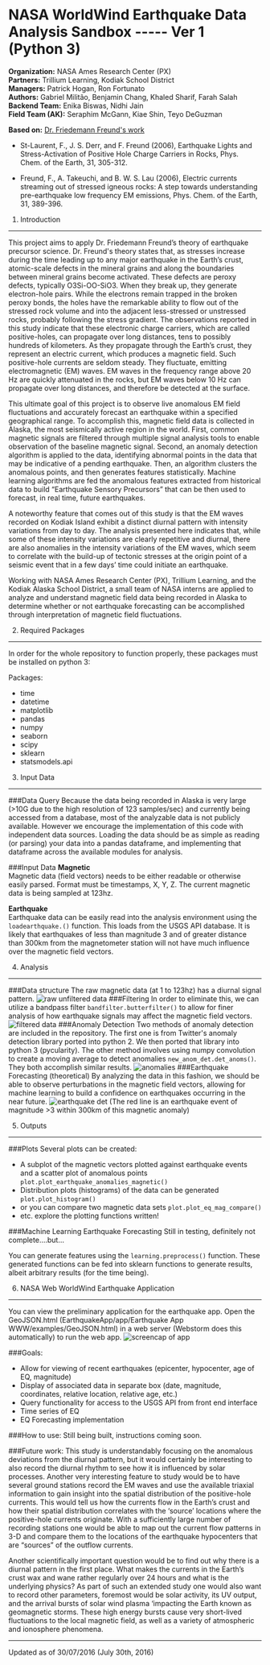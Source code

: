 NASA WorldWind Earthquake Data Analysis Sandbox ----- Ver 1 (Python 3)
=======================================================================
**Organization:** NASA Ames Research Center (PX)  
**Partners:** Trillium Learning, Kodiak School District  
**Managers:** Patrick Hogan, Ron Fortunato  
**Authors:** Gabriel Militão, Benjamin Chang, Khaled Sharif, Farah Salah  
**Backend Team:** Enika Biswas, Nidhi Jain  
**Field Team (AK):** Seraphim McGann, Kiae Shin, Teyo DeGuzman

**Based on:** [Dr. Friedemann Freund's work](http://geo.arc.nasa.gov/sg/cv/esddir3cv-freund.html)

* St-Laurent, F., J. S. Derr, and F. Freund (2006), Earthquake Lights and Stress-Activation
 of Positive Hole Charge Carriers in Rocks, Phys. Chem. of the Earth, 31, 305-312.

* Freund, F., A. Takeuchi, and B. W. S. Lau (2006), Electric currents streaming out of stressed
 igneous rocks: A step towards understanding pre-earthquake low frequency EM emissions,
 Phys. Chem. of the Earth, 31, 389-396.

1. Introduction
---

This project aims to apply Dr. Friedemann Freund’s theory of earthquake precursor science. Dr. Freund's theory states that, as stresses increase during the time leading up to any major earthquake in the Earth’s crust, atomic-scale defects in the mineral grains and along the boundaries between mineral grains become activated. These defects are peroxy defects, typically O3Si-OO-SiO3.  When they break up, they generate electron-hole pairs. While the electrons remain trapped in the broken peroxy bonds, the holes have the remarkable ability to flow out of the stressed rock volume and into the adjacent less-stressed or unstressed rocks, probably following the stress gradient.  The observations reported in this study indicate that these electronic charge carriers, which are called positive-holes, can propagate over long distances, tens to possibly hundreds of kilometers. As they propagate through the Earth’s crust, they represent an electric current, which produces a magnetic field. Such positive-hole currents are seldom steady. They fluctuate, emitting electromagnetic (EM) waves. EM waves in the frequency range above 20 Hz are quickly attenuated in the rocks, but EM waves below 10 Hz can propagate over long distances, and therefore be detected at the surface. 

This ultimate goal of this project is to observe live anomalous EM field fluctuations and accurately forecast an earthquake within a specified geographical range. To accomplish this, magnetic field data is collected in Alaska, the most seismically active region in the world. First, common magnetic signals are filtered through multiple signal analysis tools to enable observation of the baseline magnetic signal. Second, an anomaly detection algorithm is applied to the data, identifying abnormal points in the data that may be indicative of a pending earthquake. Then, an algorithm clusters the anomalous points, and then generates features statistically. Machine learning algorithms are fed the anomalous features extracted from historical data to build “Earthquake Sensory Precursors” that can be then used to forecast, in real time, future earthquakes. 

A noteworthy feature that comes out of this study is that the EM waves recorded on Kodiak Island exhibit a distinct diurnal pattern with intensity variations from day to day.  The analysis presented here indicates that, while some of these intensity variations are clearly repetitive and diurnal, there are also anomalies in the intensity variations of the EM waves, which seem to correlate with the build-up of tectonic stresses at the origin point of a seismic event that in a few days’ time could initiate an earthquake.

Working with NASA Ames Research Center (PX), Trillium Learning, and the Kodiak Alaska School District, a small team of NASA interns are applied to analyze and understand magnetic field data being recorded in Alaska to determine whether or not earthquake forecasting can be accomplished through interpretation of magnetic field fluctuations.

2. Required Packages
---
In order for the whole repository to function properly, these packages must be installed on python 3:

Packages:
* time
* datetime
* matplotlib
* pandas
* numpy
* seaborn
* scipy
* sklearn
* statsmodels.api

3. Input Data
---
###Data Query
Because the data being recorded in Alaska is very large (>10G due to the high resolution of 123 samples/sec) and currently being accessed from a database, most of the analyzable data is not publicly available. However we encourage the implementation of this code with independent data sources. Loading the data should be as simple as reading (or parsing) your data into a pandas dataframe, and implementing that dataframe across the available modules for analysis.

###Input Data
**Magnetic**  
Magnetic data (field vectors) needs to be either readable or otherwise easily parsed.
Format must be timestamps, X, Y, Z. The current magnetic data is being sampled at 123hz.

**Earthquake**  
Earthquake data can be easily read into the analysis environment using the `loadearthquake.()` function.
This loads from the USGS API database. It is likely that earthquakes of less than magnitude 3 and of greater distance than 300km from the magnetometer station will not have much influence over the magnetic field vectors.

4. Analysis
-----------
###Data structure
The raw magnetic data (at 1 to 123hz) has a diurnal signal pattern.
![raw unfiltered data](https://github.com/NASAWorldWindResearch/EarthquakeApp/blob/master/documentation_pix/example_raw_data.png)
###Filtering
In order to eliminate this, we can utilize a bandpass filter `bandfilter.butterfilter()` to allow for finer analysis of how earthquake signals may affect the magnetic field vectors.
![filtered data](https://github.com/NASAWorldWindResearch/EarthquakeApp/blob/master/documentation_pix/example_filtered.png)
###Anomaly Detection
Two methods of anomaly detection are included in the repository. The first one is from Twitter's anomaly detection library ported into python 2. We then ported that library into python 3 (pycularity).
The other method involves using numpy convolution to create a moving average to detect anomalies `new_anom_det.det_anoms()`. They both accomplish similar results.
![anomalies](https://github.com/NASAWorldWindResearch/EarthquakeApp/blob/master/documentation_pix/example_anom.png)
###Earthquake Forecasting (theoretical)
By analyzing the data in this fashion, we should be able to observe perturbations in the magnetic field vectors, allowing for machine learning to build a confidence on earthquakes occurring in the near future.
![earthquake det](https://github.com/NASAWorldWindResearch/EarthquakeApp/blob/master/documentation_pix/example_eq_det.png)
(The red line is an earthquake event of magnitude >3 within 300km of this magnetic anomaly)

5. Outputs
----------
###Plots
Several plots can be created:
* A subplot of the magnetic vectors plotted against earthquake events and a scatter plot of anomalous points `plot.plot_earthquake_anomalies_magnetic()`
* Distribution plots (histograms) of the data can be generated `plot.plot_histogram()`
* or you can compare two magnetic data sets `plot.plot_eq_mag_compare()`
* etc. explore the plotting functions written!

###Machine Learning Earthquake Forecasting
Still in testing, definitely not complete....but...

You can generate features using the `learning.preprocess()` function. These generated functions can be fed into sklearn functions to generate results, albeit arbitrary results (for the time being).

6. NASA Web WorldWind Earthquake Application
---------------------------------------------
You can view the preliminary application for the earthquake app. Open the GeoJSON.html (EarthquakeApp/app/Earthquake App WWW/examples/GeoJSON.html) in a web server (Webstorm does this automatically) to run the web app.
![screencap of app](https://github.com/NASAWorldWindResearch/EarthquakeApp/blob/master/documentation_pix/app_screencap.png)

###Goals:
* Allow for viewing of recent earthquakes (epicenter, hypocenter, age of EQ, magnitude)
* Display of associated data in separate box (date, magnitude, coordinates, relative location, relative age, etc.)
* Query functionality for access to the USGS API from front end interface
* Time series of EQ
* EQ Forecasting implementation

###How to use:
Still being built, instructions coming soon.


###Future work:
This study is understandably focusing on the anomalous deviations from the diurnal pattern, but it would certainly be interesting to also record the diurnal rhythm to see how it is influenced by solar processes.  Another very interesting feature to study would be to have several ground stations record the EM waves and use the available triaxial information to gain insight into the spatial distribution of the positive-hole currents. This would tell us how the currents flow in the Earth’s crust and how their spatial distribution correlates with the ‘source’ locations where the positive-hole currents originate. With a sufficiently large number of recording stations one would be able to map out the current flow patterns in 3-D and compare them to the locations of the earthquake hypocenters that are “sources” of the outflow currents.

Another scientifically important question would be to find out why there is a diurnal pattern in the first place. What makes the currents in the Earth’s crust wax and wane rather regularly over 24 hours and what is the underlying physics? As part of such an extended study one would also want to record other parameters, foremost would be solar activity, its UV output, and the arrival bursts of solar wind plasma ‘impacting the Earth known as geomagnetic storms. These high energy bursts cause very short-lived fluctuations to the local magnetic field, as well as a variety of atmospheric and ionosphere phenomena.
***
Updated as of 30/07/2016 (July 30th, 2016)
